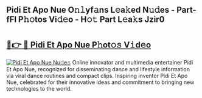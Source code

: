 ## Pidi Et Apo Nue O𝚗𝚕yf𝚊ns L𝚎a𝚔ed N𝚞𝚍es - Part-fFl P𝚑𝚘tos Vi𝚍𝚎o - H𝚘𝚝 Part L𝚎a𝚔s Jzir0

# <h2><a href="http://kf2w4c.oniu.top/?m=Pidi+Et+Apo+Nue">🔗👉 🔴 Pidi Et Apo Nue P𝚑ot𝚘𝚜 V𝚒d𝚎o</a></h2>

[![Pidi Et Apo Nue Nu𝚍e𝚜](https://i.imgur.com/0qMVB7G.gif)](http://kf2w4c.oniu.top/?m=Pidi+Et+Apo+Nue)
Online innovator and multimedia entertainer Pidi Et Apo Nue, recognized for disseminating dance and lifestyle information via viral dance routines and compact clips. Inspiring inventor Pidi Et Apo Nue, celebrated for their innovative ideas and commitment to bringing new technologies to the world.  
